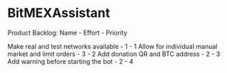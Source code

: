 # BitMEXAssistant

Product Backlog:
Name - Effort - Priority

Make real and test networks available - 1 - 1
Allow for individual manual market and limit orders - 3 - 2
Add donation QR and BTC address - 2 - 3
Add warning before starting the bot - 2 - 4
